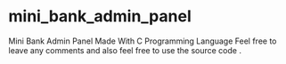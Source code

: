# mini_bank_admin_panel
Mini Bank Admin Panel Made With C Programming Language
Feel free to leave any comments and also feel free to use the source code .
